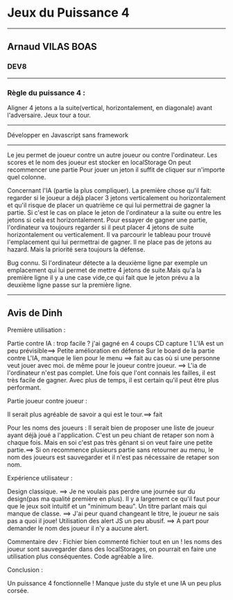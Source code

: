 # Jeux du Puissance 4
*******************

## Arnaud VILAS BOAS
### DEV8

*******************

### Règle du puissance 4 :

Aligner 4 jetons a la suite(vertical, horizontalement, en diagonale) avant l'adversaire.
Jeux tour a tour.

*******************
Développer en Javascript sans framework

*******************

Le jeu permet de joueur contre un autre joueur ou contre l'ordinateur.
Les scores et le nom des joueur est stocker en localStorage
On peut recommencer une partie
Pour jouer un jeton il suffit de cliquer sur n'importe quel colonne.

Concernant l'IA (partie la plus compliquer).
La première chose qu'il fait:
regarder si le joueur a déjà placer 3 jetons verticalement ou horizontalement et qu'il risque de placer un quatrième ce qui lui permettrai de gagner la partie. Si c'est le cas on place le jeton de l'ordinateur a la suite ou entre les jetons si cela est horizontalement.
Pour essayer de gagner une partie, l'ordinateur va toujours regarder si il peut placer 4 jetons de suite horizontalement ou verticalement.
Il va parcourir le tableau pour trouvé l'emplacement qui lui permettrai de gagner. Il ne place pas de jetons au hazard.
Mais la priorité sera toujours la défense.

Bug connu.
Si l'ordinateur détecte a la deuxième ligne par exemple un emplacement qui lui permet de mettre 4 jetons de suite.Mais qu'a la première ligne il y a une case vide,ce qui fait que le jeton prévu a la deuxième ligne passe sur la première ligne.


*******************
## Avis de Dinh

Première utilisation :

Partie contre IA : trop facile ? j'ai gagné en 4 coups CD capture 1
L'IA est un peu prévisible==> Petite amélioration en défense
Sur le board de la partie contre L'IA, manque le lien pour le menu ==> fait
au cas où si une personne veut jouer avec moi. de même pour le joueur contre joueur.
==> L'ia de l'ordinateur n'est pas complet. Une fois que l'ont connais les failles, il est très facile de gagner. Avec plus de temps, il est certain qu'il peut être plus performant.

Partie joueur contre joueur :

Il serait plus agréable de savoir a qui est le tour.==> fait

Pour les noms des joueurs : Il serait bien de proposer une liste de joueur ayant déjà joué a l'application. C'est un peu chiant de retaper son nom à chaque fois. Mais en soi c'est pas très gênant si on veut faire une petite partie.==> Si on recommence plusieurs partie sans retourner au menu, le nom des joueurs est sauvegarder et il n'est pas nécessaire de retaper son nom.



Expérience utilisateur :

Design classique. ==> Je ne voulais pas perdre une journée sur du design(pas ma qualité première en plus). Il y a largement ce qu'il faut pour que le jeux soit intuitif et un "minimum beau".
  Un titre parlant mais qui manque de classe. ==> J'ai peur quand changeant le titre, le joueur ne sais pas a quoi il joue!
Utilisation des alert JS un peu abusif. ==> A part pour demander le nom des joueur il n'y a aucune alert.

Commentaire dev :
Fichier bien commenté
fichier tout en un !
les noms des joueur sont sauvegarder dans des localStorages, on pourrait en faire une utilisation plus conséquentes.
Code agréable a lire.


Conclusion :

Un puissance 4 fonctionnelle ! Manque juste du style et une IA un peu plus corsée.
